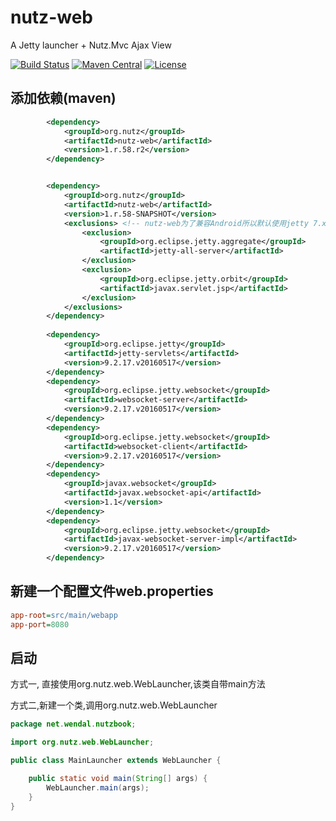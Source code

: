 nutz-web
========

A Jetty launcher + Nutz.Mvc Ajax View

[![Build Status](https://travis-ci.org/nutzam/nutz-web.png?branch=master)](https://travis-ci.org/nutzam/nutz-web)
[![Maven Central](https://maven-badges.herokuapp.com/maven-central/org.nutz/nutz-web/badge.svg)](https://maven-badges.herokuapp.com/maven-central/org.nutz/nutz-web/)
[![License](https://img.shields.io/badge/license-Apache%202-4EB1BA.svg)](https://www.apache.org/licenses/LICENSE-2.0.html)

## 添加依赖(maven)

```xml
		<dependency>
			<groupId>org.nutz</groupId>
			<artifactId>nutz-web</artifactId>
			<version>1.r.58.r2</version>
		</dependency>
```

```xml

		<dependency>
			<groupId>org.nutz</groupId>
			<artifactId>nutz-web</artifactId>
			<version>1.r.58-SNAPSHOT</version>
			<exclusions> <!-- nutz-web为了兼容Android所以默认使用jetty 7.x, 这里我们换成最新的jetty9 -->
				<exclusion>
					<groupId>org.eclipse.jetty.aggregate</groupId>
					<artifactId>jetty-all-server</artifactId>
				</exclusion>
				<exclusion>
					<groupId>org.eclipse.jetty.orbit</groupId>
					<artifactId>javax.servlet.jsp</artifactId>
				</exclusion>
			</exclusions>
		</dependency>
		
		<dependency>
			<groupId>org.eclipse.jetty</groupId>
			<artifactId>jetty-servlets</artifactId>
			<version>9.2.17.v20160517</version>
		</dependency>
		<dependency>
			<groupId>org.eclipse.jetty.websocket</groupId>
			<artifactId>websocket-server</artifactId>
			<version>9.2.17.v20160517</version>
		</dependency>
		<dependency>
			<groupId>org.eclipse.jetty.websocket</groupId>
			<artifactId>websocket-client</artifactId>
			<version>9.2.17.v20160517</version>
		</dependency>
		<dependency>
			<groupId>javax.websocket</groupId>
			<artifactId>javax.websocket-api</artifactId>
			<version>1.1</version>
		</dependency>
		<dependency>
			<groupId>org.eclipse.jetty.websocket</groupId>
			<artifactId>javax-websocket-server-impl</artifactId>
			<version>9.2.17.v20160517</version>
		</dependency>
```

## 新建一个配置文件web.properties

```ini
app-root=src/main/webapp
app-port=8080
```

## 启动

方式一, 直接使用org.nutz.web.WebLauncher,该类自带main方法

方式二,新建一个类,调用org.nutz.web.WebLauncher

```java
package net.wendal.nutzbook;

import org.nutz.web.WebLauncher;

public class MainLauncher extends WebLauncher {

    public static void main(String[] args) {
        WebLauncher.main(args);
    }
}
```